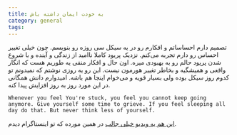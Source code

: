 ```yaml
---
title: به خودت ایمان داشته باش
category: general
tags:  
---
```


تصمیم دارم احساساتم و افکارم رو در یه سیکل سی روزه رو بنویسم. چون خیلی تغییر احساس رو دارم تجربه می‌کنم. نزدیک پریود کاملا ناامید از زندگی و آینده و با شروع شدن پریود حالم رو به بهبودی میره. اون حال و افکار منفی یه طوریم هست که انگار واقعی و همیشگیه و بخاطر تغییر هورمون نیست. این رو یه روزی نوشتم که نمیدونم تو کدوم روز سیکل بوده ولی بسیار قویه و می‌خوام اینجا هم باشه. امیدوارم دانش همگانی در این مورد روز به روز افزایش پیدا کنه.



    Whenever you feel You're stuck, you feel you cannot keep going anymore. Give yourself some time to grieve. If you feel sleeping all day do that. But never think less of yourself. 



[این هم یه ویدیو خیلی جالب](https://www.instagram.com/reel/DKub82QIS7J/?igsh=MXdocDlxZWlrdWo2YQ==) در همین مورده که تو اینستاگرام دیدم.


